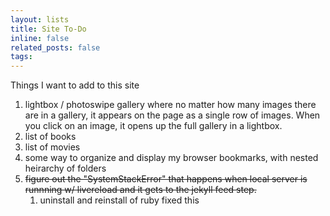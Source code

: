 ```yaml
---
layout: lists
title: Site To-Do
inline: false
related_posts: false
tags: 
---
```


Things I want to add to this site

1. lightbox / photoswipe gallery where no matter how many images there are in a gallery, it appears on the page as a single row of images. When you click on an image, it opens up the full gallery in a lightbox.
2. list of books
3. list of movies
4. some way to organize and display my browser bookmarks, with nested heirarchy of folders
5. ~~figure out the "SystemStackError" that happens when local server is runnning w/ livereload and it gets to the jekyll feed step.~~
   1. uninstall and reinstall of ruby fixed this
   